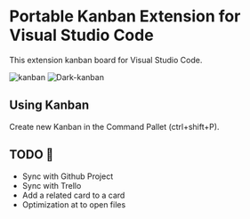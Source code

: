 # Portable Kanban Extension for Visual Studio Code

This extension kanban board for Visual Studio Code.

![kanban](./img/kanban.jpg)
![Dark-kanban](./img/dark.jpg )

## Using Kanban

Create new Kanban in the Command Pallet (ctrl+shift+P).

## TODO :construction:

- Sync with Github Project
- Sync with Trello
- Add a related card to a card
- Optimization at to open files
